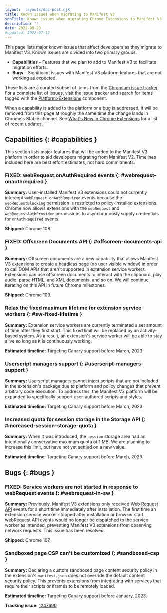 ```yaml
---
layout: 'layouts/doc-post.njk'
title: Known issues when migrating to Manifest V3
seoTitle: Known issues when migrating Chrome Extensions to Manifest V3
description: ''
date: 2022-09-23
#updated: 2022-07-12
---
```


This page lists major known issues that affect developers as they migrate to Manifest V3. Known issues are divided into two primary groups:

* **Capabilities** – Features that we plan to add to Manifest V3 to facilitate migration efforts.
* **Bugs** – Significant issues with Manifest V3 platform features that are not working as expected.

These lists are a curated subset of items from the [Chromium issue tracker][crbug]. For a complete list of issues, visit the issue tracker and search for items tagged with the [Platform>Extensions][crbug-crx] component.

When a capability is added to the platform or a bug is addressed, it will be removed from this page at roughly the same time the change lands in Chrome's Stable channel. See [What's New in Chrome Extensions][crx-whats-new] for a list of recent updates.

## Capabilities {: #capabilities }

This section lists major features that will be added to the Manifest V3 platform in order to aid developers migrating from Manifest V2. Timelines included here are best effort estimates, not hard commitments.

### FIXED: webRequest.onAuthRequired events {: #webrequest-onauthrequired }

**Summary:** User-installed Manifest V3 extensions could not currently intercept `webRequest.onAuthRequired` events because the `webRequestBlocking` permission is restricted to policy-installed extensions. Chrome now allows extensions with the `webRequest` and `webRequestAuthProvider` permissions to asynchronously supply credentials for `onAuthRequired` events.

**Shipped:** Chrome 108.

### FIXED: Offscreen Documents API {: #offscreen-documents-api }

**Summary:** Offscreen documents are a new capability that allows Manifest V3 extensions to create a headless page (no user visible window) in order to call DOM APIs that aren't supported in extension service workers. Extensions can use offscreen documents to interact with the clipboard, play audio, parse HTML, and XML documents, and so on. We will continue iterating on this API in future Chrome milestones.

**Shipped:** Chrome 109.

### Relax the fixed maximum lifetime for extension service workers {: #sw-fixed-lifetime }

**Summary:** Extension service workers are currently terminated a set amount of time after they first start. This fixed limit will be replaced by an activity-based system. As a result, an extension's service worker will be able to stay alive so long as it is continuously working.

**Estimated timeline:** Targeting Canary support before March, 2023.

### Userscript managers support {: #userscript-managers-support }

**Summary:** Userscript managers cannot inject scripts that are not included in the extension's package due to platform and policy changes that prevent arbitrary code execution. To address this, the Manifest V3 platform will be expanded to specifically support user-authored scripts and styles.

**Estimated timeline:** Targeting Canary support before March, 2023.

### Increased quota for session storage in the Storage API {: #increased-session-storage-quota }

**Summary:** When it was introduced, the `session` storage area had an intentionally conservative maximum quota of 1 MB. We are planning to increase this limit, but have not yet settled on a new value.

**Estimated timeline**: Targeting Canary support before March, 2023.

## Bugs {: #bugs }

### FIXED: Service workers are not started in response to webRequest events {: #webrequest-in-sw }

**Summary:** Previously, Manifest V3 extensions only received [Web Request API](/docs/extensions/reference/webRequest) events for a short time immediately after installation. The first time an extension service worker stopped after installation or browser start, webRequest API events would no longer be dispatched to the service worker as intended, preventing Manifest V3 extensions from observing network requests. This issue has been resolved.

**Shipped:** Chrome 107.

### Sandboxed page CSP can't be customized {: #sandboxed-csp }

**Summary:** Declaring a custom sandboxed page content security policy in the extension's `manifest.json` does not override the default content security policy. This prevents extensions from integrating with services that require their scripts or iframes to be remotely loaded.

**Estimated timeline:** Targeting Canary support before January, 2023.

**Tracking issue:** [1247690][]

[1024211]: https://bugs.chromium.org/p/chromium/issues/detail?id=1024211
[1135492]: https://bugs.chromium.org/p/chromium/issues/detail?id=1135492
[1247690]: https://bugs.chromium.org/p/chromium/issues/detail?id=1247690
[1339382]: https://bugs.chromium.org/p/chromium/issues/detail?id=1339382
[crbug-crx]: https://bugs.chromium.org/p/chromium/issues/list?q=component%3APlatform%3EExtensions
[crbug]: https://bugs.chromium.org/p/chromium/issues/list
[crx-whats-new]: /docs/extensions/whatsnew/
